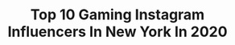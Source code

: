 ---
title: Top 10 Gaming Instagram Influencers In New York In 2020
description: >-
  Find top gaming Instagram influencers in New York in 2020. Most popular hashtags: #gaming #marvel #cosplay #videogames.
platform: Instagram
profiles:
  - username: "ivigneshrajendran"
    fullname: >-
      VIGNESH RAJENDRAN 🎭
    location: "United States"
    followers: 16326
    engagement: 184
    commentsToLikes: 0.030209
    id: ck14kzfn6s3ey0i19sx3q0md0
    verified: false
    hashtags: "#njtransportation, #instagood, #travelblogger, #landscape"
  - username: "emmaskies"
    fullname: >-
      Emma | Cosplayer | Streamer
    location: "United States"
    followers: 10799
    engagement: 500
    commentsToLikes: 0.033719
    id: ck55k55g5yhed0i116v0pgtdv
    verified: false
    hashtags: "#sactown, #kimpossible, #cosplaygirl, #diy"
  - username: "gamingbeacon"
    fullname: >-
      𝐒𝐂𝐎𝐓𝐓
    location: "United States"
    followers: 19768
    engagement: 372
    commentsToLikes: 0.065485
    id: ck5bze9ibqz0n0i11xvjsi8yv
    verified: false
    hashtags: "#ps4gamer, #xboxonexenhanced, #lightsaber, #cyberpunk"
  - username: "dgdxofficial"
    fullname: >-
      “DGDX” D.M. Galloway
    location: "United States"
    followers: 12415
    engagement: 1709
    commentsToLikes: 0.024882
    id: ck6tprg3om4030j71i6n52p61
    verified: false
    hashtags: "#marvel, #creative, #bettywhite, #videogames"
  - username: "vi_keeland"
    fullname: >-
      Vi Keeland
    location: "United States"
    followers: 42886
    engagement: 531
    commentsToLikes: 0.058889
    id: ck14krsmpqzoo0i193gwurs6b
    verified: false
    hashtags: "#comingsoon, #bookstagram, #signedpaperbackgiveaway, #penelopewardauthor"
  - username: "mrleozombie"
    fullname: >-
      Leo Camacho
    location: "United States"
    followers: 122985
    engagement: 451
    commentsToLikes: 0.017029
    id: ck1384tk0ei850i19lgfgjg9k
    verified: true
    hashtags: "#spidersona, #silphco, #finalfantasy7, #materia"
  - username: "cesdtalent"
    fullname: >-
      CESD Talent Agency
    location: "United States"
    followers: 54258
    engagement: 84
    commentsToLikes: 0.024021
    id: ck135dd8g0w4v0i19jbs3tp0b
    verified: false
    hashtags: "#netflix, #arrow, #tribecafilmfestival, #fridaynight"
  - username: "fashiondilettante"
    fullname: >-
      Jen Cohn
    location: "United States"
    followers: 29757
    engagement: 278
    commentsToLikes: 0.016420
    id: ck14gqh706jbf0i19dyn7pm0b
    verified: false
    hashtags: "#workinthepole, #firstday, #sleepwell, #sonyalpha"
  - username: "mj_and_spidey"
    fullname: >-
      💋 MJ and Spidey 🕸
    location: "United States"
    followers: 14172
    engagement: 1313
    commentsToLikes: 0.051881
    id: ck8t784i9fwt00j78q50lrhtf
    verified: false
    hashtags: "#spiderman, #strangedays, #jamietyndall, #spidermancosplay"
  - username: "shannonmaer"
    fullname: >-
      Shannon Maer - Artist
    location: "United States"
    followers: 12945
    engagement: 891
    commentsToLikes: 0.018347
    id: ck135oyig2i950i19mgjnl61x
    verified: false
    hashtags: "#comics, #gamora, #retailervariant, #niobe"
---